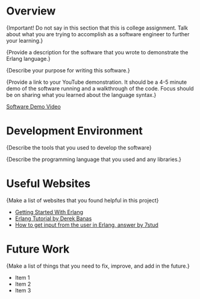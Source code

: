 # Overview

{Important!  Do not say in this section that this is college assignment.  Talk about what you are trying to accomplish as a software engineer to further your learning.}

{Provide a description for the software that you wrote to demonstrate the Erlang language.}

{Describe your purpose for writing this software.}

{Provide a link to your YouTube demonstration.  It should be a 4-5 minute demo of the software running and a walkthrough of the code.  Focus should be on sharing what you learned about the language syntax.}

[Software Demo Video](http://youtube.link.goes.here)

# Development Environment

{Describe the tools that you used to develop the software}

{Describe the programming language that you used and any libraries.}

# Useful Websites

{Make a list of websites that you found helpful in this project}
* [Getting Started With Erlang](https://erlang.org/documentation/doc-5.3/doc/getting_started/getting_started.html)
* [Erlang Tutorial by Derek Banas](https://www.youtube.com/watch?v=IEhwc2q1zG4)
* [How to get input from the user in Erlang, answer by 7stud](https://stackoverflow.com/questions/50109119/how-to-accept-input-from-user-console-in-erlang)

# Future Work

{Make a list of things that you need to fix, improve, and add in the future.}
* Item 1
* Item 2
* Item 3
